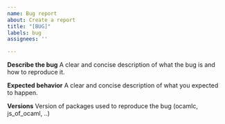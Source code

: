 ```yaml
---
name: Bug report
about: Create a report
title: "[BUG]"
labels: bug
assignees: ''

---
```


**Describe the bug**
A clear and concise description of what the bug is and how to reproduce it.

**Expected behavior**
A clear and concise description of what you expected to happen.

**Versions**
Version of packages used to reproduce the bug
(ocamlc, js_of_ocaml, ..)
